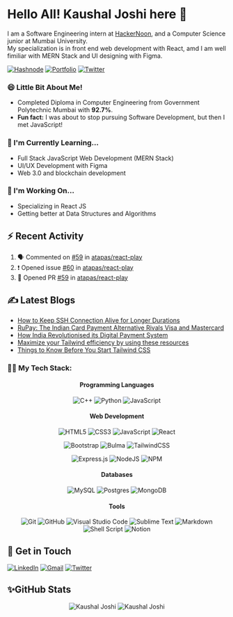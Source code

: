 # Hello All! Kaushal Joshi here 👋

I am a Software Engineering intern at [HackerNoon](https://hackernoon.com/), and a Computer Science junior at Mumbai University.  
My specialization is in front end web development with React, amd I am well fimiliar with MERN Stack and UI designing with Figma.

[![Hashnode](https://img.shields.io/badge/Hashnode-2962FF?style=for-the-badge&logo=hashnode&logoColor=white)](https://clumsycoder.hashnode.dev)  [![Portfolio](https://img.shields.io/badge/Portfolio-%23000000.svg?style=for-the-badge&logo=firefox&logoColor=#FF7139)](https://github.com/joshi-kaushal)   [![Twitter](https://img.shields.io/badge/clumsy_coder-%231DA1F2.svg?style=for-the-badge&logo=Twitter&logoColor=white)](https://twitter.com/clumsy_coder)

### 😄 Little Bit About Me!

- Completed Diploma in Computer Engineering from Government Polytechnic Mumbai with **92.7%**.
- **Fun fact:** I was about to stop pursuing Software Development, but then I met JavaScript!

### 📝 I'm Currently Learning...

- Full Stack JavaScript Web Development (MERN Stack)
- UI/UX Development with Figma
- Web 3.0 and blockchain development

### 🔎 I'm Working On...

- Specializing in React JS
- Getting better at Data Structures and Algorithms

## :zap: Recent Activity 
<!--START_SECTION:activity-->
1. 🗣 Commented on [#59](https://github.com/atapas/react-play/issues/59) in [atapas/react-play](https://github.com/atapas/react-play)
2. ❗️ Opened issue [#60](https://github.com/atapas/react-play/issues/60) in [atapas/react-play](https://github.com/atapas/react-play)
3. 💪 Opened PR [#59](https://github.com/atapas/react-play/pull/59) in [atapas/react-play](https://github.com/atapas/react-play)
<!--END_SECTION:activity-->
<!--START_SECTION:activity-->

## ✍ Latest Blogs
<!-- BLOG-POST-LIST:START -->
- [How to Keep SSH Connection Alive for Longer Durations](https://clumsycoder.hashnode.dev/how-to-keep-ssh-connection-alive-for-longer-durations)
- [RuPay: The Indian Card Payment Alternative Rivals Visa and Mastercard](https://clumsycoder.hashnode.dev/rupay-the-indian-card-payment-alternative-rivals-visa-and-mastercard)
- [How India Revolutionised its Digital Payment System](https://clumsycoder.hashnode.dev/how-india-revolutionised-its-digital-payment-system)
- [Maximize your Tailwind efficiency by using these resources](https://clumsycoder.hashnode.dev/tailwindcss-resources)
- [Things to Know Before You Start Tailwind CSS](https://clumsycoder.hashnode.dev/getting-started-with-tailwindcss)
<!-- BLOG-POST-LIST:END -->

### 👨‍💻 My Tech Stack:

<div align="center">

#### Programming Languages

![C++](https://img.shields.io/badge/c++-%2300599C.svg?style=for-the-badge&logo=c%2B%2B&logoColor=white) ![Python](https://img.shields.io/badge/python-3670A0?style=for-the-badge&logo=python&logoColor=ffdd54) ![JavaScript](https://img.shields.io/badge/javascript-%23323330.svg?style=for-the-badge&logo=javascript&logoColor=%23F7DF1E)

#### Web Development

![HTML5](https://img.shields.io/badge/html5-%23E34F26.svg?style=for-the-badge&logo=html5&logoColor=white) ![CSS3](https://img.shields.io/badge/css3-%231572B6.svg?style=for-the-badge&logo=css3&logoColor=white) ![JavaScript](https://img.shields.io/badge/javascript-%23323330.svg?style=for-the-badge&logo=javascript&logoColor=%23F7DF1E) ![React](https://img.shields.io/badge/react-%2320232a.svg?style=for-the-badge&logo=react&logoColor=%2361DAFB)

![Bootstrap](https://img.shields.io/badge/bootstrap-%23563D7C.svg?style=for-the-badge&logo=bootstrap&logoColor=white) <img alt="Bulma" src="https://img.shields.io/static/v1?style=for-the-badge&message=Bulma&color=222222&logo=Bulma&logoColor=00D1B2&label=" /> ![TailwindCSS](https://img.shields.io/badge/tailwindcss-%2338B2AC.svg?style=for-the-badge&logo=tailwind-css&logoColor=white)

![Express.js](https://img.shields.io/badge/express.js-%23404d59.svg?style=for-the-badge&logo=express&logoColor=%2361DAFB) ![NodeJS](https://img.shields.io/badge/node.js-%2343853D.svg?style=for-the-badge&logo=node.js&logoColor=white)  ![NPM](https://img.shields.io/badge/NPM-%23000000.svg?style=for-the-badge&logo=npm&logoColor=white)

#### Databases

![MySQL](https://img.shields.io/badge/mysql-%2300f.svg?style=for-the-badge&logo=mysql&logoColor=white) ![Postgres](https://img.shields.io/badge/postgres-%23316192.svg?style=for-the-badge&logo=postgresql&logoColor=white) ![MongoDB](https://img.shields.io/badge/MongoDB-%234ea94b.svg?style=for-the-badge&logo=mongodb&logoColor=white)

#### Tools

![Git](https://img.shields.io/badge/git-%23F05033.svg?style=for-the-badge&logo=git&logoColor=white) ![GitHub](https://img.shields.io/badge/github-%23121011.svg?style=for-the-badge&logo=github&logoColor=white) ![Visual Studio Code](https://img.shields.io/badge/VisualStudioCode-0078d7.svg?style=for-the-badge&logo=visual-studio-code&logoColor=white) ![Sublime Text](https://img.shields.io/badge/sublime_text-%23575757.svg?style=for-the-badge&logo=sublime-text&logoColor=important) ![Markdown](https://img.shields.io/badge/markdown-%23000000.svg?style=for-the-badge&logo=markdown&logoColor=white) ![Shell Script](https://img.shields.io/badge/shell_script-%23121011.svg?style=for-the-badge&logo=gnu-bash&logoColor=white)  ![Notion](https://img.shields.io/badge/Notion-%23000000.svg?style=for-the-badge&logo=notion&logoColor=white)

</div>

## 📩 Get in Touch

[![LinkedIn](https://img.shields.io/badge/linkedin-%230077B5.svg?&style=for-the-badge&logo=linkedin&logoColor=white)](https://www.linkedin.com/in/7jkaushal/) [![Gmail](https://img.shields.io/badge/Gmail-D14836?style=for-the-badge&logo=gmail&logoColor=white)](mailto:7joshikaushal@gmail.com) [![Twitter](https://img.shields.io/badge/clumsy_coder-%231DA1F2.svg?style=for-the-badge&logo=Twitter&logoColor=white)](https://twitter.com/clumsy_coder) 

## ✨GitHub Stats

<p align="center"> 
  <img src="https://github-readme-stats.vercel.app/api?username=joshi-kaushal&show_icons=true&theme=blue-green" alt="Kaushal Joshi" />
  <img src="https://github-readme-streak-stats.herokuapp.com/?user=joshi-kaushal&theme=blue-green" alt="Kaushal Joshi" />
</p>
